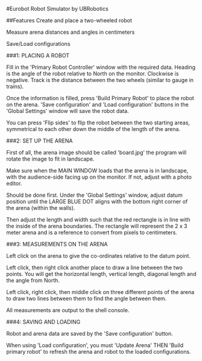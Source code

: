 #Eurobot Robot Simulator by UBRobotics

##Features
Create and place a two-wheeled robot 

Measure arena distances and angles in centimeters

Save/Load configurations

###1: PLACING A ROBOT

Fill in the 'Primary Robot Controller' window with the required data. Heading is the angle of the robot relative to North on the monitor. Clockwise is negative.
Track is the distance between the two wheels (similar to gauge in trains).

Once the information is filled, press 'Build Primary Robot' to place the robot on the arena. 'Save configuration' and 'Load configuration' buttons in the 'Global Settings' window will save the robot data.

You can press 'Flip sides' to flip the robot between the two starting areas, symmetrical to each other down the middle of the length of the arena.

###2: SET UP THE ARENA

First of all, the arena image should be called 'board.jpg' the program will rotate the image to fit in landscape.

Make sure when the MAIN WINDOW loads that the arena is in landscape, with the audience-side facing up on the monitor. If not, adjust with a photo editor.

Should be done first. Under the 'Global Settings' window, adjust datum position until the LARGE BLUE DOT aligns with the bottom right corner of the arena (within the walls).

Then adjust the length and width such that the red rectangle is in line with the inside of the arena boundaries. The rectangle will represent the 2 x 3 meter arena and is a reference to convert from pixels to centimeters.

###3: MEASUREMENTS ON THE ARENA

Left click on the arena to give the co-ordinates relative to the datum point.

Left click, then right click another place to draw a line between the two points. You will get the horizontal length, vertical length, diagonal length and the angle from North.

Left click, right click, then middle click on three different points of the arena to draw two lines between them to find the angle between them.

All measurements are output to the shell console.

###4: SAVING AND LOADING

Robot and arena data are saved by the 'Save configuration' button.

When using 'Load configuration', you must 'Update Arena' THEN 'Build primary robot' to refresh the arena and robot to the loaded configurations.
